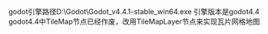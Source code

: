 
godot引擎路径D:\Godot\Godot_v4.4.1-stable_win64.exe
引擎版本是godot4.4
godot4.4中TileMap节点已经作废，改用TileMapLayer节点来实现瓦片网格地图